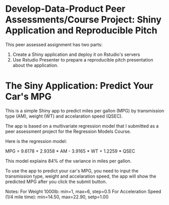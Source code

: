 Develop-Data-Product 
Peer Assessments/Course Project: Shiny Application and Reproducible Pitch
====================
This peer assessed assignment has two parts:

1. Create a Shiny application and deploy it on Rstudio's servers
2. Use Rstudio Presenter to prepare a reproducible pitch presentation about the application.

The Siny Application: Predict Your Car's MPG
====================
This is a simple Shiny app to predict miles per gallon (MPG) by transmission type (AM), weight (WT) and accelaration speed (QSEC).

The app is based on a multivariate regression model that I submitted as a peer assessment project for the Regression Models Course. 

Here is the regression model:

MPG = 9.6178 + 2.9358 * AM - 3.9165 * WT + 1.2259 * QSEC

This model explains 84% of the variance in miles per gallon.

To use the app to predict your car's MPG, you need to input the transmission type, weight and accelaration speed, the app will show the predicted MPG after you click the submit button.

Notes:
For Weight 1000lb: min=1, max=6, step=0.5
For Acceleration Speed (1/4 mile time): min=14.50, max=22.90, setp=1.00
